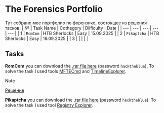 # The Forensics Portfolio
Тут собрано мое портфолио по форензике, состоящее из решения тасков.
| № | Task Name | Cothegory | Diificulty | Date |
| --- | --- | --- | --- | --- |
| 1 | `RomCom` | HTB Sherlocks | Easy | 15.09.2025 |
| 2 | `Pikaptcha` | HTB Sherlocks | Easy | 16.09.2025 |
| 3 | | | | |

## Tasks
**RomCom** you can download the [.rar file here](https://labs.hackthebox.com/api/v4/challenges/988/cdn/redirect?auth_user_id=948426&expires=1758010147&signature=b7a2f3ba160c18124611ee499080b45f276b048d03543ede1750aff36c65e81e) (password `hacktheblue`). To solve the task I used tools [MFTECmd](https://download.ericzimmermanstools.com/net6/MFTECmd.zip) and [TimelineExplorer](https://download.ericzimmermanstools.com/net6/TimelineExplorer.zip).  
> [!NOTE]
> [Решение](Portfolio/RomCom.pdf)

**Pikaptcha** you can download the [.rar file here](https://labs.hackthebox.com/api/v4/challenges/774/cdn/redirect?auth_user_id=948426&expires=1758032893&signature=0736cd5cc4fa3909ce2464085e4908ea70a31dd1e197fe99dc6eb94b40087a16) (password `hacktheblue`). To solve the task I used tool [Registry Explorer](https://download.ericzimmermanstools.com/net6/RegistryExplorer.zip).
